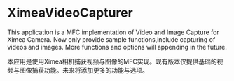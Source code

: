 # XimeaVideoCapturer

This application is a MFC implementation of Video and Image Capture for Ximea Camera.
Now only provide sample functions,include capturing of videos and images.
More functions and options will appending in the future.

本应用是使用Ximea相机捕获视频与图像的MFC实现。现有版本仅提供基础的视频与图像捕获功能。未来将添加更多的功能与选项。
